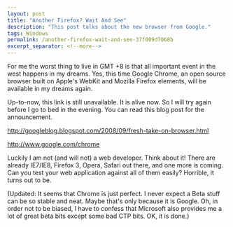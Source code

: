 ```yaml
---
layout: post
title: "Another Firefox? Wait And See"
description: "This post talks about the new browser from Google."
tags: Windows
permalink: /another-firefox-wait-and-see-37f009d7068b
excerpt_separator: <!--more-->
---
```

For me the worst thing to live in GMT +8 is that all important event in the west happens in my dreams. Yes, this time Google Chrome, an open source browser built on Apple's WebKit and Mozilla Firefox elements, will be available in my dreams again.
<!--more-->

Up-to-now, this link is still unavailable. It is alive now. So I will try again before I go to bed in the evening. You can read this blog post for the announcement.

http://googleblog.blogspot.com/2008/09/fresh-take-on-browser.html

http://www.google.com/chrome

Luckily I am not (and will not) a web developer. Think about it! There are already IE7/IE8, Firefox 3, Opera, Safari out there, and one more is coming. Can you test your web application against all of them easily? Horrible, it turns out to be.

(Updated: It seems that Chrome is just perfect. I never expect a Beta stuff can be so stable and neat. Maybe that's only because it is Google. Oh, in order not to be biased, I have to confess that Microsoft also provides me a lot of great beta bits except some bad CTP bits. OK, it is done.)
